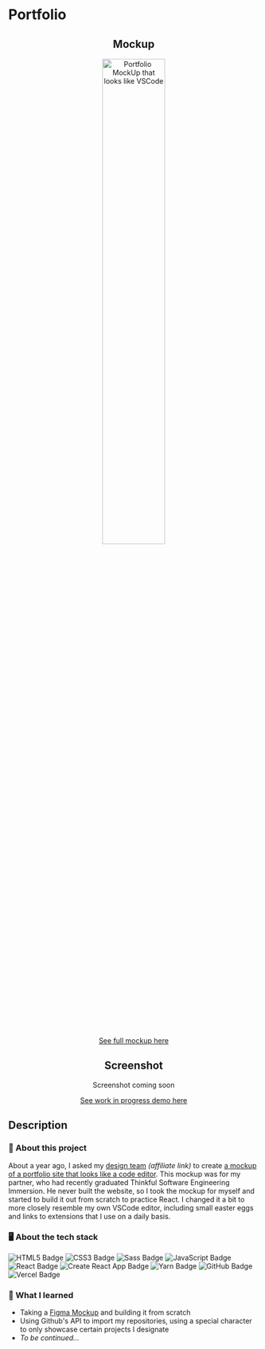 # Portfolio

<div align="center">

<h2>Mockup</h2>

<img width="50%" alt="Portfolio MockUp that looks like VSCode" src="https://user-images.githubusercontent.com/5871075/204670157-a0335eb6-9ee6-4f04-bc1c-e623a3c51aa7.png">

[See full mockup here](https://www.figma.com/file/GqXYhDV2zVOPyfx5gRmOOh/P21563---HW-Portfolio?node-id=0%3A1&t=Kep3FCw2dpJ7BLso-1)

<h2>Screenshot</h2>

Screenshot coming soon

[See work in progress demo here](https://katya-sarmiento-portfolio.vercel.app/)

</div>

## Description

### 💼 About this project

About a year ago, I asked my [design team](https://app.manypixels.co/onboard?referral=cjxam0civ6d1z07704c0glafm) *(affiliate link)* to create [a mockup of a portfolio site that looks like a code editor](https://www.figma.com/file/GqXYhDV2zVOPyfx5gRmOOh/P21563---HW-Portfolio?node-id=0%3A1&t=Kep3FCw2dpJ7BLso-1). This mockup was for my partner, who had recently graduated Thinkful Software Engineering Immersion. He never built the website, so I took the mockup for myself and started to build it out from scratch to practice React. I changed it a bit to more closely resemble my own VSCode editor, including small easter eggs and links to extensions that I use on a daily basis.

### 🖥 About the tech stack

![HTML5 Badge](https://img.shields.io/badge/HTML5-E34F26?logo=html5&logoColor=fff&style=for-the-badge) ![CSS3 Badge](https://img.shields.io/badge/CSS3-1572B6?logo=css3&logoColor=fff&style=for-the-badge) ![Sass Badge](https://img.shields.io/badge/Sass-C69?logo=sass&logoColor=fff&style=for-the-badge) ![JavaScript Badge](https://img.shields.io/badge/JavaScript-F7DF1E?logo=javascript&logoColor=000&style=for-the-badge) ![React Badge](https://img.shields.io/badge/React-61DAFB?logo=react&logoColor=000&style=for-the-badge) ![Create React App Badge](https://img.shields.io/badge/Create%20React%20App-09D3AC?logo=createreactapp&logoColor=fff&style=for-the-badge) ![Yarn Badge](https://img.shields.io/badge/Yarn-2C8EBB?logo=yarn&logoColor=fff&style=for-the-badge) ![GitHub Badge](https://img.shields.io/badge/GitHub-181717?logo=github&logoColor=fff&style=for-the-badge) ![Vercel Badge](https://img.shields.io/badge/Vercel-000?logo=vercel&logoColor=fff&style=for-the-badge)

### 🧠 What I learned

- Taking a [Figma Mockup](https://www.figma.com/file/GqXYhDV2zVOPyfx5gRmOOh/P21563---HW-Portfolio?node-id=0%3A1&t=Kep3FCw2dpJ7BLso-1) and building it from scratch
- Using Github's API to import my repositories, using a special character to only showcase certain projects I designate
- *To be continued...*
